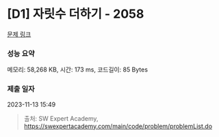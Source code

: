 # [D1] 자릿수 더하기 - 2058 

[문제 링크](https://swexpertacademy.com/main/code/problem/problemDetail.do?contestProbId=AV5QPRjqA10DFAUq) 

### 성능 요약

메모리: 58,268 KB, 시간: 173 ms, 코드길이: 85 Bytes

### 제출 일자

2023-11-13 15:49



> 출처: SW Expert Academy, https://swexpertacademy.com/main/code/problem/problemList.do